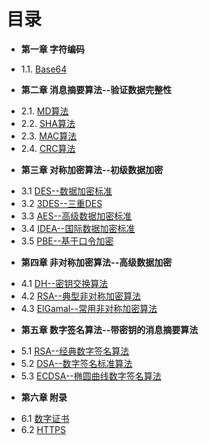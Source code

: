 目录
===
* **第一章 字符编码**
 - 1.1. [Base64](book/1.1-base64.md)
* **第二章 消息摘要算法--验证数据完整性**
 - 2.1. [MD算法](book/2.1-md.md)
 - 2.2. [SHA算法](book/2.2-sha.md)
 - 2.3. [MAC算法](book/2.3-mac.md)
 - 2.4. [CRC算法](book/2.4-crc.md)
* **第三章 对称加密算法--初级数据加密**
 - 3.1 [DES--数据加密标准](book/3.1-des.md)
 - 3.2 [3DES--三重DES](book/3.2-desede.md)
 - 3.3 [AES--高级数据加密标准](book/3.3-aes.md)
 - 3.4 [IDEA--国际数据加密标准](book/3.4-idea.md)
 - 3.5 [PBE--基于口令加密](book/3.5-peb.md)
* **第四章 非对称加密算法--高级数据加密**
 - 4.1 [DH--密钥交换算法](book/4.1-dh.md)
 - 4.2 [RSA--典型非对称加密算法](book/4.2-rsa.md)
 - 4.3 [ElGamal--常用非对称加密算法](book/4.3-elgamal.md)
* **第五章 数字签名算法--带密钥的消息摘要算法**
 - 5.1 [RSA--经典数字签名算法](book/5.1-rsa.md)
 - 5.2 [DSA--数字签名标准算法](book/5.2-dsa.md)
 - 5.3 [ECDSA--椭圆曲线数字签名算法](book/5.3-ecdsa.md)
* **第六章 附录**
 - 6.1 [数字证书](book/6.1-certificate.md)
 - 6.2 [HTTPS](book/6.2-https.md)
